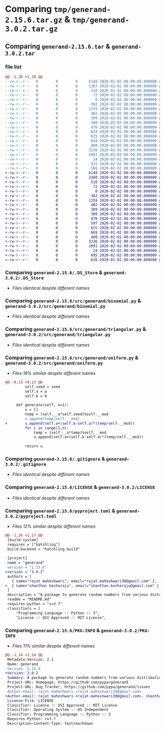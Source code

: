 # Comparing `tmp/generand-2.15.6.tar.gz` & `tmp/generand-3.0.2.tar.gz`

## Comparing `generand-2.15.6.tar` & `generand-3.0.2.tar`

### file list

```diff
@@ -1,20 +1,20 @@
--rw-r--r--   0        0        0     6148 2020-02-02 00:00:00.000000 generand-2.15.6/.DS_Store
--rw-r--r--   0        0        0     1387 2020-02-02 00:00:00.000000 generand-2.15.6/Tests.py
--rw-r--r--   0        0        0      510 2020-02-02 00:00:00.000000 generand-2.15.6/.vscode/launch.json
--rw-r--r--   0        0        0       72 2020-02-02 00:00:00.000000 generand-2.15.6/.vscode/settings.json
--rw-r--r--   0        0        0        0 2020-02-02 00:00:00.000000 generand-2.15.6/src/generand/__init__.py
--rw-r--r--   0        0        0      382 2020-02-02 00:00:00.000000 generand-2.15.6/src/generand/bernoulli.py
--rw-r--r--   0        0        0     1259 2020-02-02 00:00:00.000000 generand-2.15.6/src/generand/binomial.py
--rw-r--r--   0        0        0      402 2020-02-02 00:00:00.000000 generand-2.15.6/src/generand/erlang.py
--rw-r--r--   0        0        0      309 2020-02-02 00:00:00.000000 generand-2.15.6/src/generand/exponential.py
--rw-r--r--   0        0        0      380 2020-02-02 00:00:00.000000 generand-2.15.6/src/generand/geometric.py
--rw-r--r--   0        0        0      476 2020-02-02 00:00:00.000000 generand-2.15.6/src/generand/normal.py
--rw-r--r--   0        0        0      624 2020-02-02 00:00:00.000000 generand-2.15.6/src/generand/poisson.py
--rw-r--r--   0        0        0      625 2020-02-02 00:00:00.000000 generand-2.15.6/src/generand/triangular.py
--rw-r--r--   0        0        0      644 2020-02-02 00:00:00.000000 generand-2.15.6/src/generand/uniform.py
--rw-r--r--   0        0        0      408 2020-02-02 00:00:00.000000 generand-2.15.6/src/generand/weibull.py
--rw-r--r--   0        0        0     3236 2020-02-02 00:00:00.000000 generand-2.15.6/.gitignore
--rw-r--r--   0        0        0     1091 2020-02-02 00:00:00.000000 generand-2.15.6/LICENSE
--rw-r--r--   0        0        0       24 2020-02-02 00:00:00.000000 generand-2.15.6/README.md
--rw-r--r--   0        0        0      625 2020-02-02 00:00:00.000000 generand-2.15.6/pyproject.toml
--rw-r--r--   0        0        0      566 2020-02-02 00:00:00.000000 generand-2.15.6/PKG-INFO
+-rw-r--r--   0        0        0     6148 2020-02-02 00:00:00.000000 generand-3.0.2/.DS_Store
+-rw-r--r--   0        0        0     2480 2020-02-02 00:00:00.000000 generand-3.0.2/Tests.py
+-rw-r--r--   0        0        0      510 2020-02-02 00:00:00.000000 generand-3.0.2/.vscode/launch.json
+-rw-r--r--   0        0        0       72 2020-02-02 00:00:00.000000 generand-3.0.2/.vscode/settings.json
+-rw-r--r--   0        0        0        0 2020-02-02 00:00:00.000000 generand-3.0.2/src/generand/__init__.py
+-rw-r--r--   0        0        0      382 2020-02-02 00:00:00.000000 generand-3.0.2/src/generand/bernoulli.py
+-rw-r--r--   0        0        0     1259 2020-02-02 00:00:00.000000 generand-3.0.2/src/generand/binomial.py
+-rw-r--r--   0        0        0      402 2020-02-02 00:00:00.000000 generand-3.0.2/src/generand/erlang.py
+-rw-r--r--   0        0        0      309 2020-02-02 00:00:00.000000 generand-3.0.2/src/generand/exponential.py
+-rw-r--r--   0        0        0      380 2020-02-02 00:00:00.000000 generand-3.0.2/src/generand/geometric.py
+-rw-r--r--   0        0        0      476 2020-02-02 00:00:00.000000 generand-3.0.2/src/generand/normal.py
+-rw-r--r--   0        0        0      597 2020-02-02 00:00:00.000000 generand-3.0.2/src/generand/poisson.py
+-rw-r--r--   0        0        0      625 2020-02-02 00:00:00.000000 generand-3.0.2/src/generand/triangular.py
+-rw-r--r--   0        0        0      669 2020-02-02 00:00:00.000000 generand-3.0.2/src/generand/uniform.py
+-rw-r--r--   0        0        0      408 2020-02-02 00:00:00.000000 generand-3.0.2/src/generand/weibull.py
+-rw-r--r--   0        0        0     3236 2020-02-02 00:00:00.000000 generand-3.0.2/.gitignore
+-rw-r--r--   0        0        0     1091 2020-02-02 00:00:00.000000 generand-3.0.2/LICENSE
+-rw-r--r--   0        0        0       24 2020-02-02 00:00:00.000000 generand-3.0.2/README.md
+-rw-r--r--   0        0        0      695 2020-02-02 00:00:00.000000 generand-3.0.2/pyproject.toml
+-rw-r--r--   0        0        0      616 2020-02-02 00:00:00.000000 generand-3.0.2/PKG-INFO
```

### Comparing `generand-2.15.6/.DS_Store` & `generand-3.0.2/.DS_Store`

 * *Files identical despite different names*

### Comparing `generand-2.15.6/src/generand/binomial.py` & `generand-3.0.2/src/generand/binomial.py`

 * *Files identical despite different names*

### Comparing `generand-2.15.6/src/generand/triangular.py` & `generand-3.0.2/src/generand/triangular.py`

 * *Files identical despite different names*

### Comparing `generand-2.15.6/src/generand/uniform.py` & `generand-3.0.2/src/generand/uniform.py`

 * *Files 18% similar despite different names*

```diff
@@ -9,13 +9,13 @@
         self.seed = seed
         self.a = a
         self.b = b
 
     def generate(self, n=1):
         u = []
         temp = (self.__a*self.seed)%self.__mod
-        u.append(temp/self.__mod)
+        u.append(self.a+(self.b-self.a)*(temp/self.__mod))
         for i in range(1,n):
             temp = (self.__a*temp)%self.__mod
             u.append(self.a+(self.b-self.a)*(temp/self.__mod))
 
         return u
```

### Comparing `generand-2.15.6/.gitignore` & `generand-3.0.2/.gitignore`

 * *Files identical despite different names*

### Comparing `generand-2.15.6/LICENSE` & `generand-3.0.2/LICENSE`

 * *Files identical despite different names*

### Comparing `generand-2.15.6/pyproject.toml` & `generand-3.0.2/pyproject.toml`

 * *Files 12% similar despite different names*

```diff
@@ -1,16 +1,17 @@
 [build-system]
 requires = ["hatchling"]
 build-backend = "hatchling.build"
 
 [project]
 name = "generand"
-version = "2.15.6"
+version = "3.0.2"
 authors = [
   { name="rajat maheshwari", email="rajat.maheshwari30@gmail.com" },
+  { name="shanthan kesharaju", email="shanthan.kesharaju@gmail.com" }
 ]
 description = "A package to generate random numbers from various distributions"
 readme = "README.md"
 requires-python = ">=3.7"
 classifiers = [
     "Programming Language :: Python :: 3",
     "License :: OSI Approved :: MIT License",
```

### Comparing `generand-2.15.6/PKG-INFO` & `generand-3.0.2/PKG-INFO`

 * *Files 11% similar despite different names*

```diff
@@ -1,14 +1,14 @@
 Metadata-Version: 2.1
 Name: generand
-Version: 2.15.6
+Version: 3.0.2
 Summary: A package to generate random numbers from various distributions
 Project-URL: Homepage, https://github.com/pypa/generand
 Project-URL: Bug Tracker, https://github.com/pypa/generand/issues
-Author-email: rajat maheshwari <rajat.maheshwari30@gmail.com>
+Author-email: rajat maheshwari <rajat.maheshwari30@gmail.com>, shanthan kesharaju <shanthan.kesharaju@gmail.com>
 License-File: LICENSE
 Classifier: License :: OSI Approved :: MIT License
 Classifier: Operating System :: OS Independent
 Classifier: Programming Language :: Python :: 3
 Requires-Python: >=3.7
 Description-Content-Type: text/markdown
```

